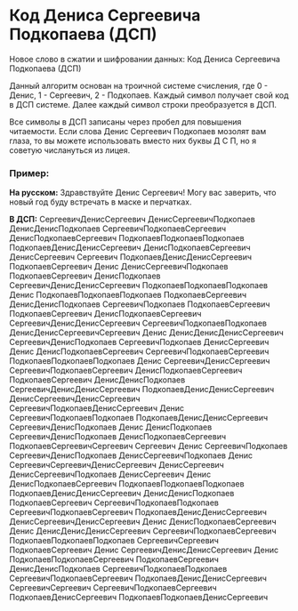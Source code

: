 # Код Дениса Сергеевича Подкопаева (ДСП)
Новое слово в сжатии и шифровании данных: Код Дениса Сергеевича Подкопаева (ДСП)  
  
Данный алгоритм основан на троичной системе счисления, где 0 - Денис, 1 - Сергеевич, 2 - Подкопаев. Каждый символ получает свой код в ДСП системе. Далее каждый символ строки преобразуется в ДСП.  
  
Все символы в ДСП записаны через пробел для повышения читаемости. Если слова Денис Сергеевич Подкопаев мозолят вам глаза, то вы можете использовать вместо них буквы Д С П, но я советую числануться из лицея.  
  
### Пример:
**На русском:** Здравствуйте Денис Сергеевич! Могу вас заверить, что новый год буду встречать в маске и перчатках.  
  
**В ДСП:** СергеевичДенисСергеевич ДенисСергеевичПодкопаев ДенисДенисПодкопаев СергеевичПодкопаевСергеевич ДенисПодкопаевСергеевич ПодкопаевПодкопаевПодкопаев ПодкопаевДенисДенисСергеевич ДенисПодкопаевСергеевич ДенисСергеевич Сергеевич ПодкопаевДенисДенисСергеевич ПодкопаевСергеевич Денис ДенисСергеевичПодкопаев ПодкопаевСергеевич ДенисПодкопаев СергеевичДенисДенисСергеевич ПодкопаевПодкопаевПодкопаев Денис ПодкопаевПодкопаевПодкопаев ПодкопаевСергеевич ДенисДенисПодкопаев СергеевичПодкопаев ПодкопаевСергеевич ПодкопаевСергеевич ДенисПодкопаевСергеевич СергеевичДенисДенисСергеевич СергеевичПодкопаевПодкопаев ДенисДенисСергеевичСергеевич Денис ДенисДенисДенисСергеевич СергеевичДенисПодкопаев СергеевичПодкопаев ДенисСергеевич Денис ДенисПодкопаевСергеевич СергеевичПодкопаевСергеевич ПодкопаевПодкопаевПодкопаев Денис СергеевичДенисСергеевич СергеевичПодкопаевСергеевич ДенисПодкопаевСергеевич ПодкопаевСергеевич ДенисДенисПодкопаев СергеевичДенисДенисСергеевич ПодкопаевДенисДенисСергеевич ДенисСергеевичДенисСергеевич СергеевичПодкопаевДенисСергеевич Денис СергеевичПодкопаевПодкопаев ПодкопаевДенисДенисСергеевич СергеевичДенисПодкопаев Денис ДенисПодкопаев СергеевичДенисПодкопаев ДенисПодкопаевСергеевич ПодкопаевСергеевичСергеевич Сергеевич Денис СергеевичПодкопаев СергеевичДенисПодкопаев ДенисСергеевичПодкопаев Денис СергеевичСергеевичДенисСергеевич ДенисСергеевич ДенисСергеевичПодкопаев ДенисСергеевич Денис ДенисПодкопаевСергеевич ПодкопаевПодкопаевПодкопаев ПодкопаевДенисДенисСергеевич ДенисДенисПодкопаев ПодкопаевСергеевич СергеевичПодкопаевПодкопаев СергеевичПодкопаевСергеевич ПодкопаевДенисДенисСергеевич ДенисСергеевичДенисСергеевич Денис ДенисПодкопаевСергеевич Денис ДенисДенисДенисСергеевич СергеевичПодкопаевСергеевич ПодкопаевПодкопаевПодкопаев СергеевичСергеевич ПодкопаевСергеевич Денис СергеевичДенисДенисСергеевич Денис ПодкопаевПодкопаевСергеевич ПодкопаевСергеевич ДенисДенисПодкопаев СергеевичПодкопаевПодкопаев СергеевичПодкопаевСергеевич ПодкопаевДенисДенисСергеевич СергеевичСергеевич СергеевичПодкопаевСергеевич ПодкопаевДенисСергеевич ПодкопаевПодкопаевДенисСергеевич
